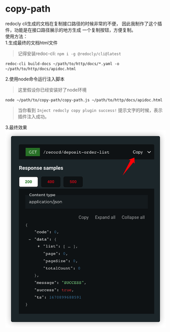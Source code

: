 # copy-path  
redocly cli生成的文档在复制接口路径的时候非常的不便，
因此我制作了这个插件，功能是在接口路径展示的地方生成
一个复制按钮，方便复制。  
使用方法：  
1.生成最终的文档html文件  
> 记得安装redoc-cli: `npm i -g @redocly/cli@latest`
```shell
redoc-cli build-docs ~/path/to/http/docs/*.yaml -o ~/path/to/http/docs/apidoc.html
```  
2.使用node命令运行注入脚本  
> 这里假设你已经安装好了node环境
```shell
node ~/path/to/copy-path/copy-path.js ~/path/to/http/docs/apidoc.html
```  

> 当你看到 `Inject redocly copy plugin success!` 提示文字的时候，表示插件注入成功。  

3.最终效果  
![iShot_2023-03-03_10.56.56.png](./iShot_2023-03-03_10.56.56.png)